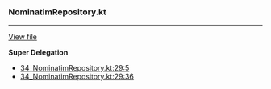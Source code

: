 ### NominatimRepository.kt
---
[View file](../files/34_NominatimRepository.kt)

**Super Delegation**

 - [34_NominatimRepository.kt:29:5](../files/34_NominatimRepository.kt#L29)
 - [34_NominatimRepository.kt:29:36](../files/34_NominatimRepository.kt#L29)
